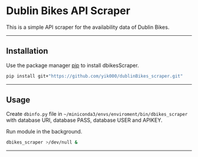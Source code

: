# Dublin Bikes API Scraper

This is a simple API scraper for the availability data of Dublin Bikes.

***

## Installation  

Use the package manager [pip](https://pip.pypa.io/en/stable/) to install dbikesScraper.

```bash
pip install git+"https://github.com/yik000/dublinBikes_scraper.git"
```

***

## Usage
Create `dbinfo.py` file in `~/miniconda3/envs/enviroment/bin/dbikes_scraper` with database URI, database PASS, database USER and APIKEY.

Run module in the background.

```bash
dbikes_scraper >/dev/null &
```

***
